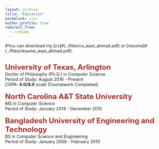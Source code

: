 ```yaml
---
layout: archive
title: "Education"
permalink: /cv/
author_profile: true
redirect_from:
  - /resume
---
```


#You can download my [cv]#(../files/cv_wasi_ahmad.pdf) or [resume]#(../files/resume_wasi_ahmad.pdf).

<br/>
    <span style="color:black; font-size:17px"><b><font color="brown" size="5">University of Texas, Arlington </font></a></b></span><br/>
    Doctor of Philosophy (Ph.D.) in Computer Science <br/>
    Period of Study: August 2016 - Present <br/>
    CGPA: <b>4.0/4.0</b> scale (Coursework Completed) <br/>



<br/>
    <span style="color:black; font-size:17px"><b><font color="brown" size="5">North Carolina A&T State University</font></a></b></span><br/>
    MS in Computer Science <br/>
    Period of Study: January 2014 - December 2015 <br/>



<br/>
    <span style="color:black; font-size:17px"><b><font color="brown" size="5">Bangladesh University of Engineering and Technology</font></a></b></span><br/>
    BS in Computer Science and Engineering<br/>
    Period of Study: January 2008 - February 2013 <br/>
